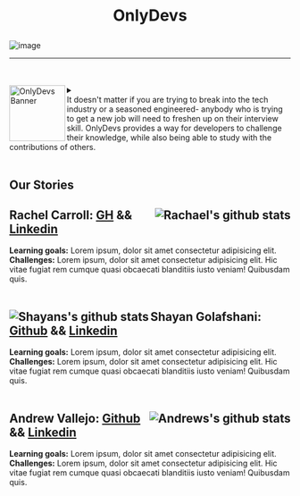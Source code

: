 
# <p align="center">OnlyDevs</p>


![image](https://user-images.githubusercontent.com/17935770/127759977-68759491-f75f-480f-8373-51d227e1549c.png )

---

<br>
<br>
<details>
  <summary>
    <img align="left" width="100" height="100" alt="OnlyDevs Banner"
         src="https://user-images.githubusercontent.com/17935770/127760380-c144cb99-68bc-492c-8637-421a39d737fd.png">   
    <br>
    It doesn't matter if you are trying to break into the tech industry or a seasoned engineered-
    anybody who is trying to get a new job will need to freshen up on their interview skill. 
    OnlyDevs provides a way for developers to challenge their knowledge,
    while also being able to study with the contributions of others.  
  </summary>
  <br> 
  Get your head out of the gutter! This is an app made by devs for devs, and there's nothing crazy about that!
  Zero affiliations or correlation with any other sites, even those with similar names.
</details>
<br>

## Our Stories

**Rachel Carroll:** [GH](https://www.github.com/andrewvallejo)<img align='right' alt="Rachael's github stats" src="https://github-readme-stats.vercel.app/api?username=rachaelcarroll&hide=stars&show_icons=true&theme=cobalt">
&&
[Linkedin](https://www.linkedin.com/in/rachaelcarroll/)
---
**Learning goals:**  Lorem ipsum, dolor sit amet consectetur adipisicing elit.
<br>
**Challenges:**  Lorem ipsum, dolor sit amet consectetur adipisicing elit. Hic vitae fugiat rem cumque quasi obcaecati blanditiis iusto veniam! Quibusdam quis.     
<br>

<img align='left' alt="Shayans's github stats" src="https://github-readme-stats.vercel.app/api?username=shayan-golafshani&hide=stars&show_icons=true&theme=ayu-mirage"> **Shayan Golafshani:** [Github](https://www.github.com/shayan-golafshani)
&&
[Linkedin](https://www.linkedin.com/in/shayangolafshani/)
---
**Learning goals:**  Lorem ipsum, dolor sit amet consectetur adipisicing elit.
<br>
**Challenges:**  Lorem ipsum, dolor sit amet consectetur adipisicing elit. Hic vitae fugiat rem cumque quasi obcaecati blanditiis iusto veniam! Quibusdam quis.     
<br>

**Andrew Vallejo:** [Github](https://www.github.com/andrewvallejo)<img align='right' alt="Andrews's github stats" src="https://github-readme-stats.vercel.app/api?username=andrewvallejo&hide=stars&show_icons=true&theme=maroongold">
 &&
[Linkedin](https://www.linkedin.com/in/andrewvallejo/)
<br> 
---
**Learning goals:**  Lorem ipsum, dolor sit amet consectetur adipisicing elit.
<br>
**Challenges:**  Lorem ipsum, dolor sit amet consectetur adipisicing elit. Hic vitae fugiat rem cumque quasi obcaecati blanditiis iusto veniam! Quibusdam quis.     <br>




  

